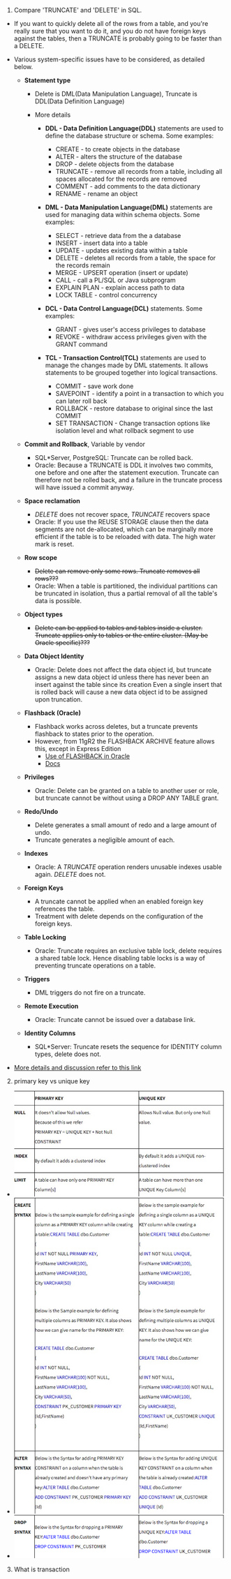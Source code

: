 1. Compare 'TRUNCATE' and 'DELETE' in SQL.
  - If you want to quickly delete all of the rows from a table, and you're really sure that you want to do it, and you do not have foreign keys against the tables, then a TRUNCATE is probably going to be faster than a DELETE.

  - Various system-specific issues have to be considered, as detailed below.
    - **Statement type**
      - Delete is DML(Data Manipulation Language), Truncate is DDL(Data Definition Language)

      - More details
        - **DDL - Data Definition Language(DDL)** statements are used to define the database structure or schema. Some examples:
          - CREATE - to create objects in the database
          - ALTER - alters the structure of the database
          - DROP - delete objects from the database
          - TRUNCATE - remove all records from a table, including all spaces allocated for the records are removed
          - COMMENT - add comments to the data dictionary
          - RENAME - rename an object

        - **DML - Data Manipulation Language(DML)** statements are used for managing data within schema objects. Some examples:
          - SELECT - retrieve data from the a database
          - INSERT - insert data into a table
          - UPDATE - updates existing data within a table
          - DELETE - deletes all records from a table, the space for the records remain
          - MERGE - UPSERT operation (insert or update)
          - CALL - call a PL/SQL or Java subprogram
          - EXPLAIN PLAN - explain access path to data
          - LOCK TABLE - control concurrency

        - **DCL - Data Control Language(DCL)** statements. Some examples:
          - GRANT - gives user's access privileges to database
          - REVOKE - withdraw access privileges given with the GRANT command

        - **TCL - Transaction Control(TCL)** statements are used to manage the changes made by DML statements. It allows statements to be grouped together into logical transactions.
          - COMMIT - save work done
          - SAVEPOINT - identify a point in a transaction to which you can later roll back
          - ROLLBACK - restore database to original since the last COMMIT
          - SET TRANSACTION - Change transaction options like isolation level and what rollback segment to use

    - **Commit and Rollback**, Variable by vendor
      - SQL*Server, PostgreSQL: Truncate can be rolled back.
      - Oracle: Because a TRUNCATE is DDL it involves two commits, one before and one after the statement execution. Truncate can therefore not be rolled back, and a failure in the truncate process will have issued a commit anyway.

    - **Space reclamation**
      - _DELETE_ does not recover space, _TRUNCATE_ recovers space
      - Oracle: If you use the REUSE STORAGE clause then the data segments are not de-allocated, which can be marginally more efficient if the table is to be reloaded with data. The high water mark is reset.

    - **Row scope**
      - ~~Delete can remove only some rows. Truncate removes all rows???~~
      - Oracle: When a table is partitioned, the individual partitions can be truncated in isolation, thus a partial removal of all the table's data is possible.

    - **Object types**
      - ~~Delete can be applied to tables and tables inside a cluster. Truncate applies only to tables or the entire cluster. (May be Oracle specific)???~~

    - **Data Object Identity**
      - Oracle: Delete does not affect the data object id, but truncate assigns a new data object id unless there has never been an insert against the table since its creation Even a single insert that is rolled back will cause a new data object id to be assigned upon truncation.

    - **Flashback (Oracle)**
      - Flashback works across deletes, but a truncate prevents flashback to states prior to the operation.
      - However, from 11gR2 the FLASHBACK ARCHIVE feature allows this, except in Express Edition
        - [Use of FLASHBACK in Oracle](http://stackoverflow.com/questions/25950145/use-of-flashback-in-oracle)
        - [Docs](http://docs.oracle.com/cd/E11882_01/appdev.112/e41502/adfns_flashback.htm#ADFNS638)

    - **Privileges**
      - Oracle: Delete can be granted on a table to another user or role, but truncate cannot be without using a DROP ANY TABLE grant.

    - **Redo/Undo**
      - Delete generates a small amount of redo and a large amount of undo.
      - Truncate generates a negligible amount of each.

    - **Indexes**
      - Oracle: A _TRUNCATE_ operation renders unusable indexes usable again. _DELETE_ does not.

    - **Foreign Keys**
      - A truncate cannot be applied when an enabled foreign key references the table.
      - Treatment with delete depends on the configuration of the foreign keys.

    - **Table Locking**
      - Oracle: Truncate requires an exclusive table lock, delete requires a shared table lock. Hence disabling table locks is a way of preventing truncate operations on a table.

    - **Triggers**
      - DML triggers do not fire on a truncate.

    - **Remote Execution**
      - Oracle: Truncate cannot be issued over a database link.

    - **Identity Columns**
      - SQL*Server: Truncate resets the sequence for IDENTITY column types, delete does not.

  - [More details and discussion refer to this link](http://stackoverflow.com/questions/139630/whats-the-difference-between-truncate-and-delete-in-sql)

2. primary key vs unique key
  - <img src="images/primary_key_vs_unique_key_0.png"/>
  - <img src="images/primary_key_vs_unique_key_1.png"/>
  - <img src="images/primary_key_vs_unique_key_2.png"/>

3. What is transaction


